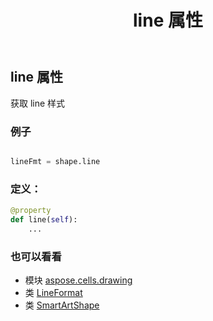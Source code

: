 ﻿---
title: line 属性
second_title: Aspose.Cells for Python via .NET API 参考文献
description:
type: docs
weight: 710
url: /zh/python-net/aspose.cells.drawing/smartartshape/line/
is_root: false
---
## line 属性

获取 line 样式

### 例子

```python

lineFmt = shape.line

```
### 定义：
```python
@property
def line(self):
    ...
```

### 也可以看看
* 模块 [aspose.cells.drawing](../../)
* 类 [LineFormat](/cells/zh/python-net/aspose.cells.drawing/lineformat)
* 类 [SmartArtShape](/cells/zh/python-net/aspose.cells.drawing/smartartshape)
